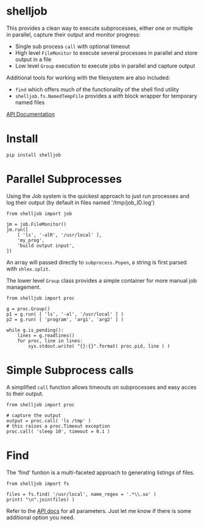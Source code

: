 # shelljob

This provides a clean way to execute subprocesses, either one or multiple in parallel, capture their output and monitor progress:

- Single sub process `call` with optional timeout
- High level `FileMonitor` to execute several processes in parallel and store output in a file
- Low level `Group` execution to execute jobs in parallel and capture output

Additional tools for working with the filesystem are also included: 

- `find` which offers much of the functionality of the shell find utility
- `shelljob.fs.NamedTempFile` provides a _with_ block wrapper for temporary named files

[API Documentation](https://mortoray.github.io/shelljob/)


# Install

```
pip install shelljob
```

# Parallel Subprocesses

Using the Job system is the quickest approach to just run processes and log their output (by default in files named '/tmp/job_ID.log')

````
from shelljob import job

jm = job.FileMonitor()
jm.run([
	[ 'ls', '-alR', '/usr/local' ],
	'my_prog',
	'build output input',
])
````

An array will passed directly to `subprocess.Popen`, a string is first parsed with `shlex.split`.

The lower level `Group` class provides a simple container for more manual job management.

````
from shelljob import proc

g = proc.Group()
p1 = g.run( [ 'ls', '-al', '/usr/local' ] )
p2 = g.run( [ 'program', 'arg1', 'arg2' ] )

while g.is_pending():
	lines = g.readlines()
	for proc, line in lines:
		sys.stdout.write( "{}:{}".format( proc.pid, line ) )
````

# Simple Subprocess calls

A simplified `call` function allows timeouts on subprocesses and easy acces to their output.

````
from shelljob import proc

# capture the output
output = proc.call( 'ls /tmp' )
# this raises a proc.Timeout exception
proc.call( 'sleep 10', timeout = 0.1 )
````

# Find

The 'find' funtion is a multi-faceted approach to generating listings of files.

````
from shelljob import fs

files = fs.find( '/usr/local', name_regex = '.*\\.so' )
print( "\n".join(files) )
````

Refer to the [API docs](https://mortoray.github.io/shelljob/) for all parameters. Just let me know if there is some additional option you need.


